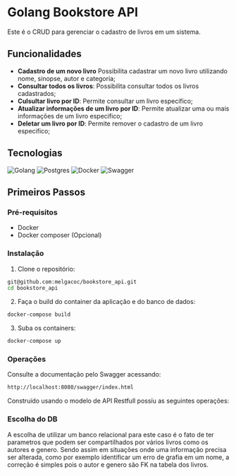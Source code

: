 # Golang Bookstore API

Este é o CRUD para gerenciar o cadastro de livros em um sistema.

## Funcionalidades

- **Cadastro de um novo livro** Possibilita cadastrar um novo livro utilizando nome, sinopse, autor e categoria;
- **Consultar todos os livros**: Possibilita consultar todos os livros cadastrados;
- **Culsultar livro por ID**: Permite consultar um livro especifico;
- **Atualizar informações de um livro por ID**: Permite atualizar uma ou mais informações de um livro especifico;
- **Deletar um livro por ID**: Permite remover o cadastro de um livro especifico;

## Tecnologias
![Golang](https://img.shields.io/badge/Go-00ADD8?style=for-the-badge&logo=go&logoColor=white)
![Postgres](https://img.shields.io/badge/PostgreSQL-316192?style=for-the-badge&logo=postgresql&logoColor=white)
![Docker](https://img.shields.io/badge/Docker-2CA5E0?style=for-the-badge&logo=docker&logoColor=white)
![Swagger](https://img.shields.io/badge/Swagger-85EA2D?style=for-the-badge&logo=Swagger&logoColor=white)

## Primeiros Passos

### Pré-requisitos

- Docker
- Docker composer (Opcional)

### Instalação

1. Clone o repositório:

```bash
git@github.com:melgacoc/bookstore_api.git
cd bookstore_api
```

2. Faça o build do container da aplicação e do banco de dados:
```bash
docker-compose build
```

3. Suba os containers:
```bash
docker-compose up
```

### Operações

Consulte a documentação pelo Swagger acessando:
```bash
http://localhost:8080/swagger/index.html
```

Construído usando o modelo de API Restfull possíu as seguintes operações:

### Escolha do DB

A escolha de utilizar um banco relacional para este caso é o fato de ter parametros que podem ser compartilhados por vários livros como os autores e genero.
Sendo assim em situações onde uma informação precisa ser alterada, como por exemplo identificar um erro de grafia em um nome, a correção é simples pois o autor e genero são FK na tabela dos livros.

